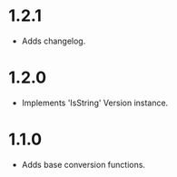 1.2.1
=====
- Adds changelog.

1.2.0
=====
- Implements 'IsString' Version instance.

1.1.0
=====
- Adds base conversion functions.
